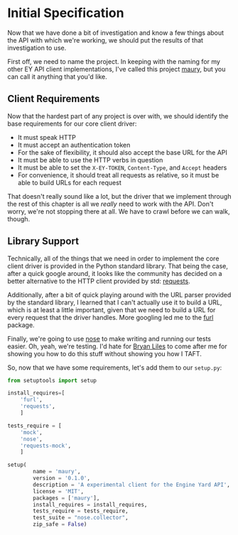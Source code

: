 # Initial Specification #

Now that we have done a bit of investigation and know a few things about the API with which we're working, we should put the results of that investigation to use.

First off, we need to name the project. In keeping with the naming for my other EY API client implementations, I've called this project [maury](https://en.wikipedia.org/wiki/Maurice_W._Graham), but you can call it anything that you'd like.

## Client Requirements ##

Now that the hardest part of any project is over with, we should identify the base requirements for our core client driver:

* It must speak HTTP
* It must accept an authentication token
* For the sake of flexibility, it should also accept the base URL for the API
* It must be able to use the HTTP verbs in question
* It must be able to set the `X-EY-TOKEN`, `Content-Type`, and `Accept` headers
* For convenience, it should treat all requests as relative, so it must be able to build URLs for each request

That doesn't really sound like a lot, but the driver that we implement through the rest of this chapter is all we *really* need to work with the API. Don't worry, we're not stopping there at all. We have to crawl before we can walk, though.

## Library Support ##

Technically, all of the things that we need in order to implement the core client driver is provided in the Python standard library. That being the case, after a quick google around, it looks like the community has decided on a better alternative to the HTTP client provided by std: [requests](http://docs.python-requests.org/en/master/).

Additionally, after a bit of quick playing around with the URL parser provided by the standard library, I learned that I can't actually use it to build a URL, which is at least a little important, given that we need to build a URL for every request that the driver handles. More googling led me to the [furl](https://github.com/gruns/furl) package.

Finally, we're going to use [nose](http://nose.readthedocs.io/en/latest/) to make writing and running our tests easier. Oh, yeah, we're testing. I'd hate for [Bryan Liles](https://twitter.com/bryanl) to come after me for showing you how to do this stuff without showing you how I TAFT.

So, now that we have some requirements, let's add them to our `setup.py`:

```python
from setuptools import setup

install_requires=[
    'furl',
    'requests',
    ]

tests_require = [
    'mock',
    'nose',
    'requests-mock',
    ]

setup(
        name = 'maury',
        version = '0.1.0',
        description = 'A experimental client for the Engine Yard API',
        license = 'MIT',
        packages = ['maury'],
        install_requires = install_requires,
        tests_require = tests_require,
        test_suite = "nose.collector",
        zip_safe = False)

```
